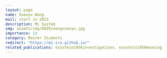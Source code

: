 ```yaml
---
layout: page
name: Xuanyu Wang
mail: start in 2023
description: ML System
img: assets/img/DAIR/wangxuanyu.jpg
importance: 13
category: Master Students
redirect: "https://mi-iro.github.io/"
related_publications: einstein1956investigations, einstein1950meaning
---
```

